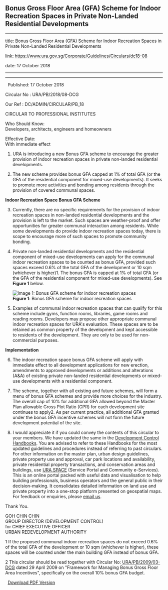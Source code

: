 ## Bonus Gross Floor Area (GFA) Scheme for Indoor Recreation Spaces in Private Non-Landed Residential Developments
---
title: Bonus Gross Floor Area (GFA) Scheme for Indoor Recreation Spaces in Private Non-Landed Residential Developments

link: https://www.ura.gov.sg/Corporate/Guidelines/Circulars/dc18-08

date: 17 October 2018

---

---------------------------------------------------------------------------------------------------------------

  Published: 17 October 2018

Circular No : URA/PB/2018/08-DCG

Our Ref : DC/ADMIN/CIRCULAR/PB\_18

  

CIRCULAR TO PROFESSIONAL INSTITUTES

  

Who Should Know:  
Developers, architects, engineers and homeowners

  

Effective Date:  
With immediate effect

  

1.  URA is introducing a new Bonus GFA scheme to encourage the greater provision of indoor recreation spaces in private non-landed residential developments.

2.  The new scheme provides bonus GFA capped at 1% of total GFA (or the GFA of the residential component for mixed-use developments). It seeks to promote more activities and bonding among residents through the provision of covered communal spaces.

**Indoor Recreation Space Bonus GFA Scheme**

3.  Currently, there are no specific requirements for the provision of indoor recreation spaces in non-landed residential developments and the provision is left to the market. Such spaces are weather-proof and offer opportunities for greater communal interaction among residents. While some developments do provide indoor recreation spaces today, there is scope to encourage more of such spaces to promote community bonding.

4.  Private non-landed residential developments and the residential component of mixed-use developments can apply for the communal indoor recreation spaces to be counted as bonus GFA, provided such spaces exceed 0.6% of the total GFA of the development or 10 sqm (whichever is higher)1. The bonus GFA is capped at 1% of total GFA (or the GFA of the residential component for mixed-use developments). See **Figure 1** below.  
      
      
    ![Image 1: Bonus GFA scheme for indoor recreation spaces](https://www.ura.gov.sg/-/media/Corporate/Guidelines/Development-control/Circulars/2018/Oct/dc18-08/dc18-08-fig1.png)  
    **Figure 1**: Bonus GFA scheme for indoor recreation spaces

5.  Examples of communal indoor recreation spaces that can qualify for this scheme include gyms, function rooms, libraries, game rooms and reading rooms. Developers may propose other appropriate communal indoor recreation spaces for URA's evaluation. These spaces are to be retained as common property of the development and kept accessible to residents of the development. They are only to be used for non-commercial purposes.

**Implementation**

6.  The indoor recreation space bonus GFA scheme will apply with immediate effect to all development applications for new erection, amendments to approved developments or additions and alterations (A&A) of existing private non-landed residential developments or mixed-use developments with a residential component.

7.  The scheme, together with all existing and future schemes, will form a menu of bonus GFA schemes and provide more choices for the industry. The overall cap of 10% for additional GFA allowed beyond the Master Plan allowable Gross Plot Ratio (GPR) for each development site continues to apply2. As per current practice, all additional GFA granted under the bonus GFA incentive schemes will not form the future development potential of the site.

8.  I would appreciate it if you could convey the contents of this circular to your members. We have updated the same in the [Development Control Handbooks](https://www.ura.gov.sg/Corporate/Guidelines/Development-Control). You are advised to refer to these Handbooks for the most updated guidelines and procedures instead of referring to past circulars. For other information on the master plan, urban design guidelines, private property use and approval, car park locations and availability, private residential property transactions, and conservation areas and buildings, use [URA SPACE](https://www.ura.gov.sg/maps/) (Service Portal and Community e-Services). This is an online portal packed with useful data and visualisation to help building professionals, business operators and the general public in their decision-making. It consolidates detailed information on land use and private property into a one-stop platform presented on geospatial maps. For feedback or enquiries, please [email us](https://www.ura.gov.sg/feedbackWeb/contactus_feedback.jsp).        

Thank You.  
  
GOH CHIN CHIN  
GROUP DIRECTOR (DEVELOPMENT CONTROL)  
for CHIEF EXECUTIVE OFFICER  
URBAN REDEVELOPMENT AUTHORITY 



1 If the proposed communal indoor recreation spaces do not exceed 0.6% of the total GFA of the development or 10 sqm (whichever is higher), these spaces will be counted under the main building GFA instead of bonus GFA.

2 This circular should be read together with Circular No: [URA/PB/2009/03-DCG](https://www.ura.gov.sg/Corporate/Data/circulars/Archive/2009/apr/dc09-03) dated 29 April 2009 on "Framework for Managing Bonus Gross Floor Area Incentives", specifically on the overall 10% bonus GFA budget.

  



  [Download PDF Version](https://www.ura.gov.sg/services/download_file.aspx?f={A0A783A7-4273-451E-9ABC-F4B67F74827E})

